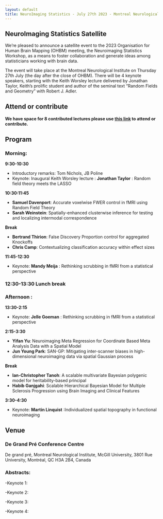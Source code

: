 ```yaml
---
layout: default
title: NeuroImaging Statistics - July 27th 2023 - Montreal Neurological Institute
---
```


## NeuroImaging Statistics Satellite 
We’re pleased to announce a satellite event to the 2023 Organisation for Human Brain Mapping (OHBM) meeting, the Neuroimaging Statistics Workshop, as a means to foster collaboration and generate ideas among statisticians working with brain data.

The event will take place at the Montreal Neurological Institute on Thursday 27th July (the day after the close of OHBM).  There will be 4 keynote speakers, starting with the Keith Worsley lecture delivered by Jonathan Taylor, Keith’s prolific student and author of the seminal text “Random Fields and Geometry” with Robert J. Adler.  

## Attend or contribute

#### We have space for 8 contributed lectures please use [this link](https://forms.gle/YraFS9AVLPozjwZY9) to attend or contribute.

## Program

### Morning: 

**9:30-10:30**
* Introductory remarks: Tom Nichols, JB Poline
* Keynote: Inaugural Keith Worsley lecture : **Jonathan Taylor** : Random field theory meets the LASSO

**10:30:11:45**
- **Samuel Davenport**: Accurate voxelwise FWER control in fMRI using Random Field Theory
- **Sarah Weinstein**: Spatially-enhanced clusterwise inference for testing and localizing intermodal correspondence

**Break** 
- **Bertrand Thirion**: False Discovery Proportion control for aggregated Knockoffs
- **Chris Camp**: Contextualizing classification accuracy within effect sizes

**11:45-12:30** 
* Keynote: **Mandy Meija** : Rethinking scrubbing in fMRI from a statistical perspective

### 12:30-13:30 Lunch break 

### Afternoon : 
**13:30-2:15** 
* Keynote: **Jelle Goeman** : Rethinking scrubbing in fMRI from a statistical perspective

**2:15-3:30**
* **Yifan Yu**: Neuroimaging Meta Regression for Coordinate Based Meta Analysis Data with a Spatial Model
* **Jun Young Park**: SAN-GP: Mitigating inter-scanner biases in high-dimensional neuroimaging data via spatial Gaussian process

**Break** 
* **Ian-Christopher Tanoh**: A scalable multivariate Bayesian polygenic model for heritability-based principal
* **Habib Ganjgahi**: Scalable Hierarchical Bayesian Model for Multiple Sclerosis Progression using Brain Imaging and Clinical Features

**3:30-4:30** 
- Keynote: **Martin Linquist** :Individualized spatial topography in functional neuroimaging 

## Venue

### De Grand Pré Conference Centre
De grand pré, Montreal Neurological Institute, McGill University, 3801 Rue University, Montréal, QC H3A 2B4, Canada

### Abstracts:

-Keynote 1:

-Keynote 2:

-Keynote 3:

-Keynote 4:






